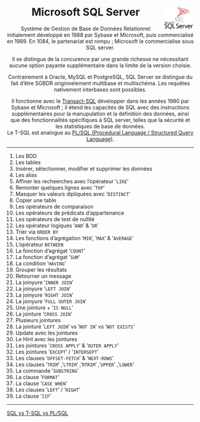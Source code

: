 <div align="center"><h1><b> Microsoft SQL Server</b><a href="https://github.com/MiKL5/Business_Intelligence/"><img src="assets/Microsoft_SQL_Server.svg" alt="Microsoft SQL Server" align="right" height="64px"></a></h1>

Système de Gestion de Base de Données Relationnel initialement développé en 1988 par Sybase et Microsoft, puis commercialisé en 1989. En 1084, le partenariat est rompu ; Microsoft le commercialise sous SQL server.

Il se distingue de la concurence par une grande richesse ne nécessitant aucune option payante supplémentaire dans la limite de la version choisie.

Contrairement à Oracle, MySQL et PostgreSQL, SQL Server se distingue du fait d’être SGBDR originnelement multibase et multischéma. Les requêtes nativement interbases sont possibles.

Il fonctionne avec le [Transact-SQL](docs/tsql) développer dans les années 1980 par Sybase et Microsoft ; il étend les capacités de SQL avec des instructions supplémentaires pour la manupulation et la définition des données, ainsi que des fonctionnalités spécifiques à SQL server, telles que la sécurité et les statistiques de base de données.  
Le T-SQL est analogue au [PL/SQL (Procedural Language / Structured Query Language)](docs/plsql).</div>
<!-- ___
1. [Version](sqlServer/version) -->
---
1. Les BDD
2. Les tables
3. Insérer, sélectionner, modifier et supprimer les données
4. Les alias
5. Affiner les recheerches avec l’opérateur ’`LIKE`’
6. Remonter quelques lignes avec ’`TOP`’
7. Masquer les valeurs dipliquées avec ’`DISTINCT`’
8. Copier une table
9. Les opérateurs de comparaison
10. Les opérateurs de prédicats d’appartenance
11. Les opérateurs de test de nullité
12. Les opérateur logiques ’`AND`’ & ’`OR`’
13. Trier via `ORDER BY`
14. Les fonctions d’agrégation ’`MIN`’, ’`MAX`’ & ’`AVERAGE`’
15. L’opérateur `BETWEEN`
16. La fonction d’agrégat ’`COUNT`’
17. La fonction d’agrégat ’`SUM`’
18. La condition ’`HAVING`’
19. Grouper les résultats
20. Retourner un message
21. La joinyure ’`INNER JOIN`’
22. La joinyure ’`LEFT JOIN`’
23. La joinyure ’`RIGHT JOIN`’
24. La joinyure ’`FULL OUTER JOIN`’
25. Une jointure + ’`IS NULL`’
26. La jointure ’`CROSS JOIN`’
27. Plusieurs jointures
28. La jointure ’`LEFT JOIN`’ vs ’`NOT IN`’ vs ’`NOT EXISTS`’
29. Update avec les jointures
30. Le Hint avec les jointures
31. Les jointures ’`CROSS APPLY`’ & ’`OUTER APPLY`’
32. Les jointures ’`EXCEPT`’ / ’`INTERSEPT`’
33. Les clauses ’`OFFSET-FETCH`’ & ’`NEXT-ROWS`’
34. Les clauses ’`TRIM`’ ,’`LTRIM`’ ,’`RTRIM`’ ,’`UPPER`’ ,’`LOWER`’
35. La commande ’`SUBSTRING`’
36. La clause ’`FORMAT`’
37. La clause ’`CASE WHEN`’
38. Les clauses ’`LEFT`’ / ’`RIGHT`’
39. La clause ’`IIF`’
<!-- 1. ’`REPLACE`’ & ’`LEN`’ -->
<!-- 1. ’`CHOOSE`’ -->
<!-- 1. ’`DROP IF EXISTS`’ -->
<!-- 1. ’`COALESCE`’ -->
<!-- 1. ’`UNION`’ & ’`UINION ALL`’ -->
___
[SQL vs T-SQL vs PL/SQL](docs/compare)